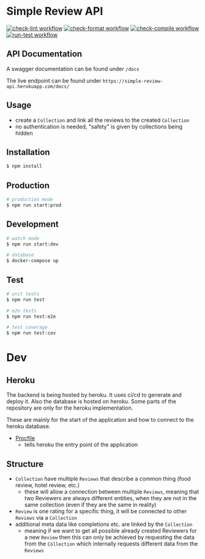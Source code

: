 # Simple Review API

[![check-lint workflow](https://github.com/eckon/simple-review-api/actions/workflows/check-lint.yml/badge.svg)](https://github.com/eckon/simple-review-api/actions/workflows/check-lint.yml)
[![check-format workflow](https://github.com/eckon/simple-review-api/actions/workflows/check-format.yml/badge.svg)](https://github.com/eckon/simple-review-api/actions/workflows/check-format.yml)
[![check-compile workflow](https://github.com/eckon/simple-review-api/actions/workflows/check-compile.yml/badge.svg)](https://github.com/eckon/simple-review-api/actions/workflows/check-compile.yml)
[![run-test workflow](https://github.com/eckon/simple-review-api/actions/workflows/run-test.yml/badge.svg)](https://github.com/eckon/simple-review-api/actions/workflows/run-test.yml)


## API Documentation

A swagger documentation can be found under `/docs`

The live endpoint can be found under `https://simple-review-api.herokuapp.com/docs/`


## Usage

- create a `Collection` and link all the reviews to the created `Collection`
- no authentication is needed, "safety" is given by collections being hidden


## Installation

```bash
$ npm install
```


## Production

```bash
# production mode
$ npm run start:prod
```


## Development

```bash
# watch mode
$ npm run start:dev

# database
$ docker-compose up
```


## Test

```bash
# unit tests
$ npm run test

# e2e tests
$ npm run test:e2e

# test coverage
$ npm run test:cov
```


# Dev


## Heroku

The backend is being hosted by heroku. It uses ci/cd to generate and deploy it. Also the database is hosted on heroku.
Some parts of the repository are only for the heroku implementation.

These are mainly for the start of the application and how to connect to the heroku database.

- [Procfile](./Procfile)
  - tells heroku the entry point of the application


## Structure

- `Collection` have multiple `Reviews` that describe a common thing (food review, hotel review, etc.)
  - these will allow a connection between multiple `Reviews`, meaning that two Reviewers are always different entities, when they are not in the same collection (even if they are the same in reality)
- `Review` is one rating for a specific thing, it will be connected to other `Reviews` via a `Collection`
- additional meta data like completions etc. are linked by the `Collection`
  - meaning if we want to get all possible already created Reviewers for a new `Review` then this can only be achieved by requesting the data from the `Collection` which internally requests different data from the `Reviews`
